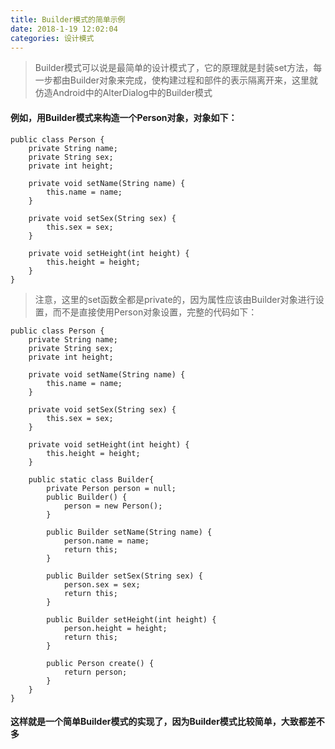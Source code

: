```yaml
---
title: Builder模式的简单示例
date: 2018-1-19 12:02:04
categories: 设计模式
---
```

> Builder模式可以说是最简单的设计模式了，它的原理就是封装set方法，每一步都由Builder对象来完成，使构建过程和部件的表示隔离开来，这里就仿造Android中的AlterDialog中的Builder模式

#### 例如，用Builder模式来构造一个Person对象，对象如下：
```
public class Person {
    private String name;
    private String sex;
    private int height;

    private void setName(String name) {
        this.name = name;
    }

    private void setSex(String sex) {
        this.sex = sex;
    }

    private void setHeight(int height) {
        this.height = height;
    }
}

```
> 注意，这里的set函数全都是private的，因为属性应该由Builder对象进行设置，而不是直接使用Person对象设置，完整的代码如下：

```
public class Person {
    private String name;
    private String sex;
    private int height;

    private void setName(String name) {
        this.name = name;
    }

    private void setSex(String sex) {
        this.sex = sex;
    }

    private void setHeight(int height) {
        this.height = height;
    }

    public static class Builder{
        private Person person = null;
        public Builder() {
            person = new Person();
        }

        public Builder setName(String name) {
            person.name = name;
            return this;
        }

        public Builder setSex(String sex) {
            person.sex = sex;
            return this;
        }

        public Builder setHeight(int height) {
            person.height = height;
            return this;
        }

        public Person create() {
            return person;
        }
    }
}
```

#### 这样就是一个简单Builder模式的实现了，因为Builder模式比较简单，大致都差不多